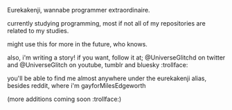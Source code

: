 Eurekakenji, wannabe programmer extraordinaire.

currently studying programming, most if not all of my repositories are related to my studies.

might use this for more in the future, who knows.

also, i'm writing a story! if you want, follow it at; @UniverseGlitchd on twitter and @UniverseGlitch on youtube, tumblr and bluesky :trollface:

you'll be able to find me almost anywhere under the eurekakenji alias, besides reddit, where i'm gayforMilesEdgeworth

(more additions coming soon :trollface:)
